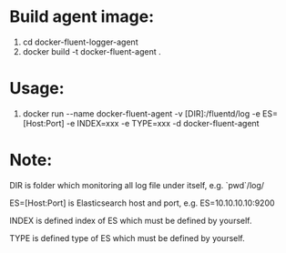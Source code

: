# Build agent image:
1. cd docker-fluent-logger-agent
2. docker build -t docker-fluent-agent .

# Usage:
1. docker run --name docker-fluent-agent -v [DIR]:/fluentd/log -e ES=[Host:Port] -e INDEX=xxx -e TYPE=xxx -d docker-fluent-agent

# Note:

DIR is folder which monitoring all log file under itself, e.g. \`pwd\`/log/

ES=[Host:Port] is Elasticsearch host and port, e.g. ES=10.10.10.10:9200

INDEX is defined index of ES which must be defined by yourself.

TYPE is defined type of ES which must be defined by yourself.
